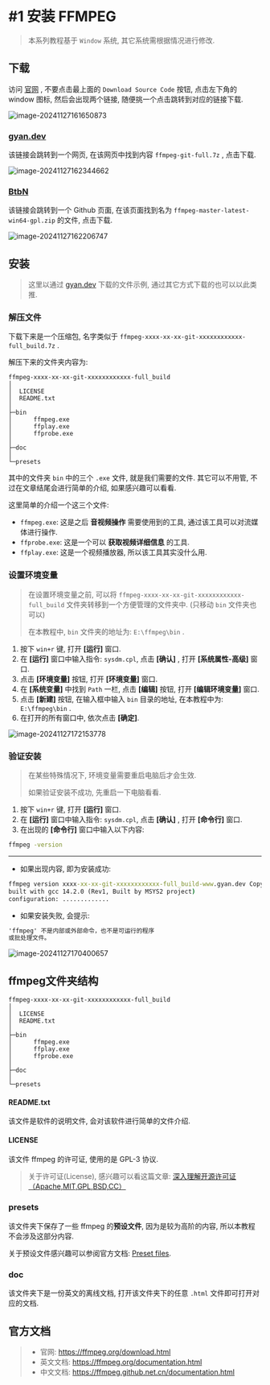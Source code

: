 # #1 安装 FFMPEG

> 本系列教程基于 `Window` 系统, 其它系统需根据情况进行修改. 

## 下载

访问 [官网](https://ffmpeg.org/download.html) , 不要点击最上面的 `Download Source Code` 按钮, 点击左下角的 window 图标, 然后会出现两个链接, 随便挑一个点击跳转到对应的链接下载. 

![image-20241127161650873](./iamges_1_%E5%AE%89%E8%A3%85ffmpeg/image-20241127161650873.png)



### [gyan.dev](https://www.gyan.dev/ffmpeg/builds/)

该链接会跳转到一个网页, 在该网页中找到内容 `ffmpeg-git-full.7z` , 点击下载. 

![image-20241127162344662](./iamges_1_%E5%AE%89%E8%A3%85ffmpeg/image-20241127162344662.png)

### [BtbN](https://github.com/BtbN/FFmpeg-Builds/releases)

该链接会跳转到一个 Github 页面, 在该页面找到名为 `ffmpeg-master-latest-win64-gpl.zip` 的文件, 点击下载. 

![image-20241127162206747](./iamges_1_%E5%AE%89%E8%A3%85ffmpeg/image-20241127162206747.png)

## 安装

> 这里以通过 [gyan.dev](https://www.gyan.dev/ffmpeg/builds/) 下载的文件示例, 通过其它方式下载的也可以以此类推. 

### 解压文件

下载下来是一个压缩包, 名字类似于 `ffmpeg-xxxx-xx-xx-git-xxxxxxxxxxxx-full_build.7z` . 

解压下来的文件夹内容为: 

```plain
ffmpeg-xxxx-xx-xx-git-xxxxxxxxxxxx-full_build
│
│  LICENSE
│  README.txt
│
├─bin
│      ffmpeg.exe
│      ffplay.exe
│      ffprobe.exe
│
├─doc
│
└─presets
```

其中的文件夹 `bin` 中的三个 `.exe` 文件, 就是我们需要的文件. 其它可以不用管, 不过在文章结尾会进行简单的介绍, 如果感兴趣可以看看. 

这里简单的介绍一个这三个文件: 

- `ffmpeg.exe`: 这是之后 **音视频操作** 需要使用到的工具, 通过该工具可以对流媒体进行操作. 	
- `ffprobe.exe`: 这是一个可以 **获取视频详细信息** 的工具.
- `ffplay.exe`: 这是一个视频播放器, 所以该工具其实没什么用.  



### 设置环境变量

> 在设置环境变量之前, 可以将 `ffmpeg-xxxx-xx-xx-git-xxxxxxxxxxxx-full_build` 文件夹转移到一个方便管理的文件夹中.
> (只移动 `bin` 文件夹也可以)
>
>  在本教程中, `bin` 文件夹的地址为: `E:\ffmpeg\bin` .

1. 按下 `win+r` 键, 打开 **[运行]** 窗口. 
2. 在 **[运行]** 窗口中输入指令: `sysdm.cpl`, 点击 **[确认]** , 打开 **[系统属性-高级]** 窗口. 
3. 点击 **[环境变量]** 按钮, 打开 **[环境变量]** 窗口. 
4. 在 **[系统变量]** 中找到 `Path` 一栏, 点击 **[编辑]** 按钮, 打开 **[编辑环境变量]** 窗口. 
5. 点击 **[新建]** 按钮, 在输入框中输入 `bin` 目录的地址, 在本教程中为: `E:\ffmpeg\bin` .
6. 在打开的所有窗口中, 依次点击 **[确定]**. 

![image-20241127172153778](./iamges_1_%E5%AE%89%E8%A3%85ffmpeg/image-20241127172153778.png)

### 验证安装

> 在某些特殊情况下, 环境变量需要重启电脑后才会生效. 
>
> 如果验证安装不成功, 先重启一下电脑看看. 

1. 按下 `win+r` 键, 打开 **[运行]** 窗口. 
2. 在 **[运行]** 窗口中输入指令: `sysdm.cpl`, 点击 **[确认]** , 打开 **[命令行]** 窗口.
3. 在出现的 **[命令行]** 窗口中输入以下内容: 

```bat
ffmpeg -version
```

---

- 如果出现内容, 即为安装成功: 

```bat
ffmpeg version xxxx-xx-xx-git-xxxxxxxxxxxx-full_build-www.gyan.dev Copyright (c) 2000-2024 the FFmpeg developers
built with gcc 14.2.0 (Rev1, Built by MSYS2 project)
configuration: .............
```

- 如果安装失败, 会提示:

```bat
'ffmpeg' 不是内部或外部命令，也不是可运行的程序
或批处理文件。
```

![image-20241127170400657](./iamges_1_%E5%AE%89%E8%A3%85ffmpeg/image-20241127170400657.png)



## ffmpeg文件夹结构

```plain
ffmpeg-xxxx-xx-xx-git-xxxxxxxxxxxx-full_build
│
│  LICENSE
│  README.txt
│
├─bin
│      ffmpeg.exe
│      ffplay.exe
│      ffprobe.exe
│
├─doc
│
└─presets
```

#### README.txt

该文件是软件的说明文件, 会对该软件进行简单的文件介绍. 

#### LICENSE

该文件 ffmpeg 的许可证, 使用的是 GPL-3 协议. 

> 关于许可证(License), 感兴趣可以看这篇文章: [深入理解开源许可证（Apache,MIT,GPL,BSD,CC）](https://github.com/shaokeyibb/open-source-licenses-in-depth/blob/master/Open-Source-License-In-Depth.md)

### presets

该文件夹下保存了一些 ffmpeg 的**预设文件**, 因为是较为高阶的内容, 所以本教程不会涉及这部分内容. 

关于预设文件感兴趣可以参阅官方文档: [Preset files](https://ffmpeg.github.net.cn/ffmpeg.html#Preset-files). 

### doc

该文件夹下是一份英文的离线文档, 打开该文件夹下的任意 `.html` 文件即可打开对应的文档. 



## 官方文档

> - 官网: https://ffmpeg.org/download.html
> - 英文文档: https://ffmpeg.org/documentation.html
> - 中文文档: https://ffmpeg.github.net.cn/documentation.html
